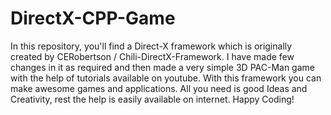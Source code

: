 # DirectX-CPP-Game
In this repository, you'll find a Direct-X framework which is originally created by CERobertson / Chili-DirectX-Framework. I have made few changes in it as required and then made a very simple 3D PAC-Man game with the help of tutorials available on youtube. With this framework you can make awesome games and applications. All you need is good Ideas and Creativity, rest the help is easily available on internet.
Happy Coding!
